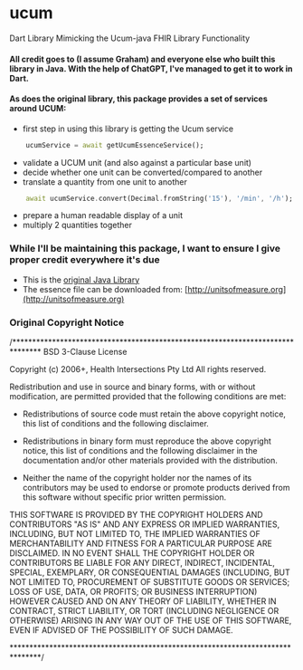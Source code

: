 # ucum

Dart Library Mimicking the Ucum-java FHIR Library Functionality

#### All credit goes to (I assume Graham) and everyone else who built this library in Java. With the help of ChatGPT, I've managed to get it to work in Dart. 

#### As does the original library, this package provides a set of services around UCUM:

- first step in using this library is getting the Ucum service

```dart
    ucumService = await getUcumEssenceService();
```

- validate a UCUM unit (and also against a particular base unit)
- decide whether one unit can be converted/compared to another
- translate a quantity from one unit to another 

```dart
    await ucumService.convert(Decimal.fromString('15'), '/min', '/h');
```

- prepare a human readable display of a unit 
- multiply 2 quantities together


### While I'll be maintaining this package, I want to ensure I give proper credit everywhere it's due
- This is the [original Java Library]()
- The essence file can be downloaded from: [http://unitsofmeasure.org](http://unitsofmeasure.org)


### Original Copyright Notice
/*******************************************************************************
BSD 3-Clause License

Copyright (c) 2006+, Health Intersections Pty Ltd
All rights reserved.

Redistribution and use in source and binary forms, with or without
modification, are permitted provided that the following conditions are met:

* Redistributions of source code must retain the above copyright notice, this
  list of conditions and the following disclaimer.

* Redistributions in binary form must reproduce the above copyright notice,
  this list of conditions and the following disclaimer in the documentation
  and/or other materials provided with the distribution.

* Neither the name of the copyright holder nor the names of its
  contributors may be used to endorse or promote products derived from
  this software without specific prior written permission.

THIS SOFTWARE IS PROVIDED BY THE COPYRIGHT HOLDERS AND CONTRIBUTORS "AS IS"
AND ANY EXPRESS OR IMPLIED WARRANTIES, INCLUDING, BUT NOT LIMITED TO, THE
IMPLIED WARRANTIES OF MERCHANTABILITY AND FITNESS FOR A PARTICULAR PURPOSE ARE
DISCLAIMED. IN NO EVENT SHALL THE COPYRIGHT HOLDER OR CONTRIBUTORS BE LIABLE
FOR ANY DIRECT, INDIRECT, INCIDENTAL, SPECIAL, EXEMPLARY, OR CONSEQUENTIAL
DAMAGES (INCLUDING, BUT NOT LIMITED TO, PROCUREMENT OF SUBSTITUTE GOODS OR
SERVICES; LOSS OF USE, DATA, OR PROFITS; OR BUSINESS INTERRUPTION) HOWEVER
CAUSED AND ON ANY THEORY OF LIABILITY, WHETHER IN CONTRACT, STRICT LIABILITY,
OR TORT (INCLUDING NEGLIGENCE OR OTHERWISE) ARISING IN ANY WAY OUT OF THE USE
OF THIS SOFTWARE, EVEN IF ADVISED OF THE POSSIBILITY OF SUCH DAMAGE.

*******************************************************************************/
